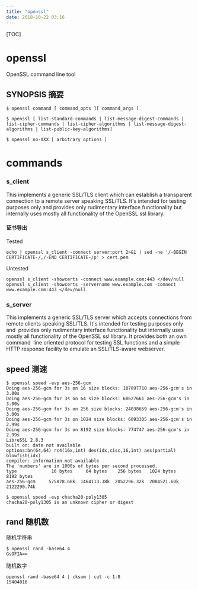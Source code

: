 ```yaml
---
title: "openssl"
date: 2018-10-22 03:16
---
```



[TOC]


# openssl

OpenSSL command line tool



## SYNOPSIS 摘要

```
$ openssl command [ command_opts ][ command_args ]

$ openssl [ list-standard-commands | list-message-digest-commands | list-cipher-commands | list-cipher-algorithms | list-message-digest-algorithms | list-public-key-algorithms]

$ openssl no-XXX [ arbitrary options ]
```





# commands

### s_client  

This implements a generic SSL/TLS client which can establish a transparent connection to a remote server speaking SSL/TLS. It's intended for testing purposes only and provides only rudimentary interface functionality but internally uses mostly all functionality of the OpenSSL ssl library.



#### 证书导出

Tested

```
echo | openssl s_client -connect server:port 2>&1 | sed -ne '/-BEGIN CERTIFICATE-/,/-END CERTIFICATE-/p' > cert.pem
```



Untested

```
openssl s_client -showcerts -connect www.example.com:443 </dev/null
openssl s_client -showcerts -servername www.example.com -connect www.example.com:443 </dev/null
```





### s_server  

This implements a generic SSL/TLS server which accepts connections from remote clients speaking SSL/TLS. It's intended for testing purposes only and
​             provides only rudimentary interface functionality but internally uses mostly all functionality of the OpenSSL ssl library.  It provides both an own command
​             line oriented protocol for testing SSL functions and a simple HTTP response facility to emulate an SSL/TLS-aware webserver.





## speed  测速

```
$ openssl speed -evp aes-256-gcm
Doing aes-256-gcm for 3s on 16 size blocks: 107897710 aes-256-gcm's in 3.00s
Doing aes-256-gcm for 3s on 64 size blocks: 68627661 aes-256-gcm's in 3.00s
Doing aes-256-gcm for 3s on 256 size blocks: 24038659 aes-256-gcm's in 3.00s
Doing aes-256-gcm for 3s on 1024 size blocks: 6093305 aes-256-gcm's in 2.99s
Doing aes-256-gcm for 3s on 8192 size blocks: 774747 aes-256-gcm's in 2.99s
LibreSSL 2.8.3
built on: date not available
options:bn(64,64) rc4(16x,int) des(idx,cisc,16,int) aes(partial) blowfish(idx)
compiler: information not available
The 'numbers' are in 1000s of bytes per second processed.
type             16 bytes     64 bytes    256 bytes   1024 bytes   8192 bytes
aes-256-gcm     575878.68k  1464113.38k  2052296.32k  2084521.60k  2122290.74k
```



```
$ openssl speed -evp chacha20-poly1305
chacha20-poly1305 is an unknown cipher or digest
```





## rand 随机数

随机字符串

```
$ openssl rand -base64 4
GsOFIA==
```

随机数字

```
openssl rand -base64 4 | cksum | cut -c 1-8
15404016
```





